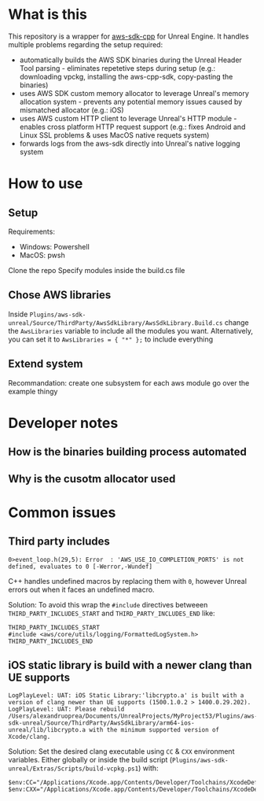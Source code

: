 # What is this

This repository is a wrapper for [aws-sdk-cpp](https://github.com/aws/aws-sdk-cpp) for Unreal Engine.
It handles multiple problems regarding the setup required:
- automatically builds the AWS SDK binaries during the Unreal Header Tool parsing - eliminates repetetive steps during setup (e.g.: downloading vpckg, installing the aws-cpp-sdk, copy-pasting the binaries)
- uses AWS SDK custom memory allocator to leverage Unreal's memory allocation system - prevents any potential memory issues caused by mismatched allocator (e.g.: iOS)
- uses AWS custom HTTP client to leverage Unreal's HTTP module - enables cross platform HTTP request support (e.g.: fixes Android and Linux SSL problems & uses MacOS native requets system)
- forwards logs from the aws-sdk directly into Unreal's native logging system

# How to use

## Setup

Requirements:
- Windows: Powershell
- MacOS: pwsh

Clone the repo
Specify modules inside the build.cs file


## Chose AWS libraries

Inside `Plugins/aws-sdk-unreal/Source/ThirdParty/AwsSdkLibrary/AwsSdkLibrary.Build.cs` change the `AwsLibraries` variable to include all the modules you want.
Alternatively, you can set it to `AwsLibraries = { "*" };` to include everything

## Extend system

Recommandation: create one subsystem for each aws module
go over the example thingy

# Developer notes

## How is the binaries building process automated

## Why is the cusotm allocator used

# Common issues

## Third party includes

```
0>event_loop.h(29,5): Error  : 'AWS_USE_IO_COMPLETION_PORTS' is not defined, evaluates to 0 [-Werror,-Wundef]
```

C++ handles undefined macros by replacing them with `0`, however Unreal errors out when it faces an undefined macro.

Solution: To avoid this wrap the `#include` directives betweeen `THIRD_PARTY_INCLUDES_START` and `THIRD_PARTY_INCLUDES_END` like:

```
THIRD_PARTY_INCLUDES_START
#include <aws/core/utils/logging/FormattedLogSystem.h>
THIRD_PARTY_INCLUDES_END
```

## iOS static library is build with a newer clang than UE supports 

```
LogPlayLevel: UAT: iOS Static Library:'libcrypto.a' is built with a version of clang newer than UE supports (1500.1.0.2 > 1400.0.29.202).
LogPlayLevel: UAT: Please rebuild /Users/alexandruoprea/Documents/UnrealProjects/MyProject53/Plugins/aws-sdk-unreal/Source/ThirdParty/AwsSdkLibrary/arm64-ios-unreal/lib/libcrypto.a with the minimum supported version of Xcode/clang.
```

Solution: Set the desired clang executable using `CC` & `CXX` environment variables. Either globally or inside the build script (`Plugins/aws-sdk-unreal/Extras/Scripts/build-vcpkg.ps1`) with:

```
$env:CC="/Applications/Xcode.app/Contents/Developer/Toolchains/XcodeDefault.xctoolchain/usr/bin/clang"
$env:CXX="/Applications/Xcode.app/Contents/Developer/Toolchains/XcodeDefault.xctoolchain/usr/bin/clang++"
```